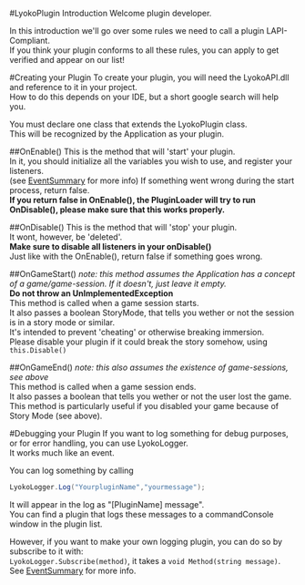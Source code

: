#LyokoPlugin Introduction
Welcome plugin developer.

In this introduction we'll go over some rules we need to call a plugin LAPI-Compliant.<br>
If you think your plugin conforms to all these rules, you can apply to get verified and appear on our list!

#Creating your Plugin
To create your plugin, you will need the LyokoAPI.dll and reference to it in your project.<br>
How to do this depends on your IDE, but a short google search will help you.

You must declare one class that extends the LyokoPlugin class.<br>
This will be recognized by the Application as your plugin.

##OnEnable()
This is the method that will 'start' your plugin.<br>
In it, you should initialize all the variables you wish to use,
and register your listeners.<br>
(see [EventSummary](../LyokoAPI/Events/EventSummary.md) for more info)
If something went wrong during the start process, return false.<br>
**If you return false in OnEnable(), the PluginLoader will try to run OnDisable(), please make sure that this works properly.**

##OnDisable()
This is the method that will 'stop' your plugin.<br>
It wont, however, be 'deleted'.<br>
**Make sure to disable all listeners in your onDisable()**<br>
Just like with the OnEnable(), return false if something goes wrong.

##OnGameStart()
*note: this method assumes the Application has a concept of a game/game-session. If it doesn't, just leave it empty.*<br>
**Do not throw an UnImplementedException**<br>
This method is called when a game session starts.<br>
It also passes a boolean StoryMode, that tells you wether or not the session is in a story mode or similar. <br>
It's intended to prevent 'cheating' or otherwise breaking immersion. <br>Please disable your plugin if it could break the story somehow, using ``this.Disable()``

##OnGameEnd()
*note: this also assumes the existence of game-sessions, see above*<br>
This method is called when a game session ends.<br>
It also passes a boolean that tells you wether or not the user lost the game.<br>
This method is particularly useful if you disabled your game because of Story Mode (see above).

#Debugging your Plugin
If you want to log something for debug purposes, or for error handling,
you can use LyokoLogger.<br>
It works much like an event.

You can log something by calling
```csharp
LyokoLogger.Log("YourpluginName","yourmessage");
```
It will appear in the log as "[PluginName] message".<br>
You can find a plugin that logs these messages to a commandConsole window in the plugin list.

However, if you want to make your own logging plugin, you can do so by subscribe to it with:<br>
``LyokoLogger.Subscribe(method)``, it takes a ``void Method(string message)``.
<br>See [EventSummary](../LyokoAPI/Events/EventSummary.md) for more info.
